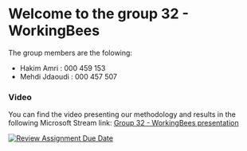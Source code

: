 # Welcome to the group 32 - WorkingBees

The group members are the folowing:

- Hakim Amri : 000 459 153
- Mehdi Jdaoudi : 000 457 507

### Video

You can find the video presenting our methodology and results in the following Microsoft Stream link: [Group 32 - WorkingBees presentation](https://universitelibrebruxelles.sharepoint.com/:v:/s/GRP_PROJ-WorkingBees/EcrIhlnmVMtOoOdaAKGjMLsBhg7bEGbldcD-7yd3EmarXQ?e=79UpvA)

[![Review Assignment Due Date](https://classroom.github.com/assets/deadline-readme-button-24ddc0f5d75046c5622901739e7c5dd533143b0c8e959d652212380cedb1ea36.svg)](https://classroom.github.com/a/RvNX6VvR)
